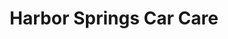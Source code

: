 ---
title: "Harbor Springs Car Care"
url: /harbor-springs/harbor-springs-car-care/
shop: Autowerkstatt
---